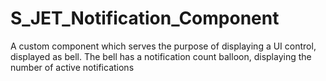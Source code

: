 # S_JET_Notification_Component
A custom component which serves the purpose of displaying a UI control, displayed as bell. The bell has a notification count balloon, displaying the number of active notifications

